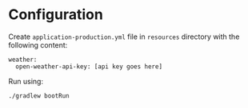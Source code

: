 # Configuration
Create `application-production.yml` file in `resources` directory with the following content:
```
weather:
  open-weather-api-key: [api key goes here]
```

Run using:
```
./gradlew bootRun
```

